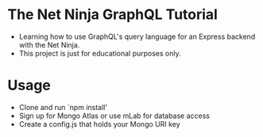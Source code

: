 # The Net Ninja GraphQL Tutorial
- Learning how to use GraphQL's query language for an Express backend with the Net Ninja.
- This project is just for educational purposes only.

# Usage
- Clone and run `npm install'
- Sign up for Mongo Atlas or use mLab for database access
- Create a config.js that holds your Mongo URI key